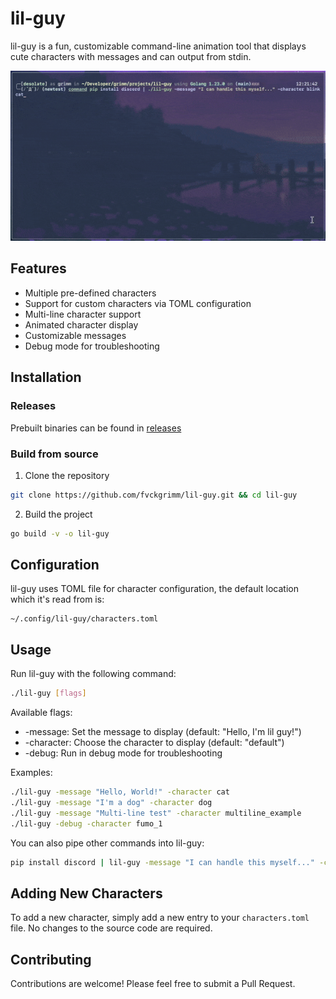 # lil-guy

lil-guy is a fun, customizable command-line animation tool that displays cute characters with messages and can output from stdin.

<img src="/assets/showcase.gif"/>

## Features

- Multiple pre-defined characters
- Support for custom characters via TOML configuration
- Multi-line character support
- Animated character display
- Customizable messages
- Debug mode for troubleshooting

## Installation

### Releases

Prebuilt binaries can be found in [releases](https://github.com/fvckgrimm/lil-guy/releases)

### Build from source

1. Clone the repository

```bash
git clone https://github.com/fvckgrimm/lil-guy.git && cd lil-guy
```

2. Build the project

```bash
go build -v -o lil-guy
```

## Configuration

lil-guy uses TOML file for character configuration, the default location which it's read from is:

```
~/.config/lil-guy/characters.toml
```

## Usage

Run lil-guy with the following command:

```bash
./lil-guy [flags]
```

Available flags:

* -message: Set the message to display (default: "Hello, I'm lil guy!")
* -character: Choose the character to display (default: "default")
* -debug: Run in debug mode for troubleshooting

Examples:

```bash
./lil-guy -message "Hello, World!" -character cat
./lil-guy -message "I'm a dog" -character dog
./lil-guy -message "Multi-line test" -character multiline_example
./lil-guy -debug -character fumo_1
```

You can also pipe other commands into lil-guy: 

```bash
pip install discord | lil-guy -message "I can handle this myself..." -character blinkcat
```


## Adding New Characters

To add a new character, simply add a new entry to your `characters.toml` file. No changes to the source code are required.

## Contributing

Contributions are welcome! Please feel free to submit a Pull Request.

